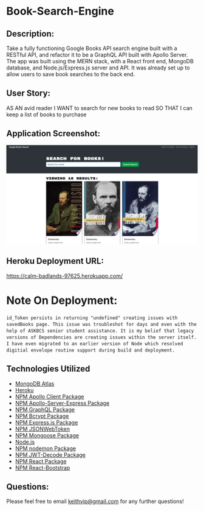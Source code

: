 # Book-Search-Engine

## Description:
Take a fully functioning Google Books API search engine built with a RESTful API, and refactor it to be a GraphQL API built with Apollo Server. The app was built using the MERN stack, with a React front end, MongoDB database, and Node.js/Express.js server and API. It was already set up to allow users to save book searches to the back end.

## User Story:
AS AN avid reader
I WANT to search for new books to read
SO THAT I can keep a list of books to purchase

## Application Screenshot:

![](/dist/Screen%20Shot%202022-07-23%20at%204.14.06%20PM.png)

## Heroku Deployment URL:

https://calm-badlands-97625.herokuapp.com/

# Note On Deployment:

`id_Token persists in returning "undefined" creating issues with savedBooks page. This issue was troubleshot for days and even with the help of ASKBCS senior student assistance. It is my belief that legacy versions of Dependencies are creating issues within the server itself. I have even migrated to an earlier version of Node which resolved digitial envelope routine support during build and deployment.`

## Technologies Utilized
- [MongoDB Atlas](https://www.mongodb.com/cloud/atlas)
- [Heroku](https://www.heroku.com)
- [NPM Apollo Client Package](https://www.npmjs.com/package/stripe)
- [NPM Apollo-Server-Express Package](https://www.npmjs.com/package/apollo-server-express)
- [NPM GraphQL Package](https://www.npmjs.com/package/graphql)
- [NPM Bcrypt Package](https://www.npmjs.com/package/bcrypt)
- [NPM Express.js Package](https://www.npmjs.com/package/express)
- [NPM JSONWebToken](https://www.npmjs.com/package/jsonwebtoken)
- [NPM Mongoose Package](https://www.npmjs.com/package/mongoose)
- [Node.js](https://nodejs.org/en/)
- [NPM nodemon Package](https://www.npmjs.com/package/nodemon)
- [NPM JWT-Decode Package](https://www.npmjs.com/package/jwt-decode)
- [NPM React Package](https://www.npmjs.com/package/react)
- [NPM React-Bootstrap](https://www.npmjs.com/package/react-bootstrap)


## Questions:
Please feel free to email keithvip@gmail.com for any further questions!
